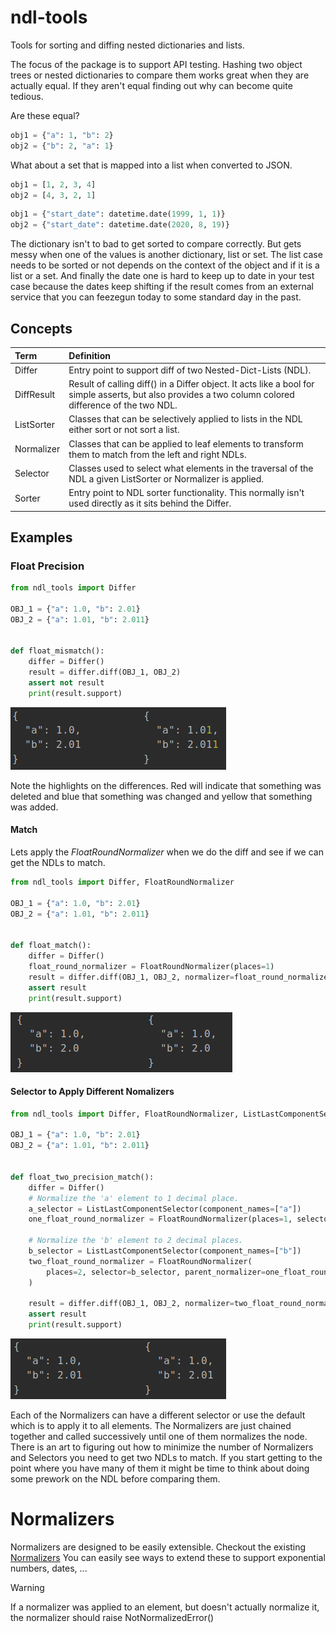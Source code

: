 # ndl-tools
Tools for sorting and diffing nested dictionaries and lists.  

The focus of the package is to support API testing.  Hashing two object trees or nested dictionaries to compare them works great when they are 
actually equal. If they aren't equal finding out why can become quite tedious.

Are these equal?
```python
obj1 = {"a": 1, "b": 2}
obj2 = {"b": 2, "a": 1}
```

What about a set that is mapped into a list when converted to JSON.
```python
obj1 = [1, 2, 3, 4]
obj2 = [4, 3, 2, 1]
```

```python
obj1 = {"start_date": datetime.date(1999, 1, 1)}
obj2 = {"start_date": datetime.date(2020, 8, 19)}
```

The dictionary isn't to bad to get sorted to compare correctly.  But gets messy when one 
of the values is another dictionary, list or set.  The list case needs to be sorted or not
depends on the context of the object and if it is a list or a set.  And finally the date one
is hard to keep up to date in your test case because the dates keep shifting if the result
comes from an external service that you can feezegun today to some standard day in the past.

## Concepts
| Term | Definition |
| :--- | :--- |
| Differ | Entry point to support diff of two Nested-Dict-Lists (NDL). |
| DiffResult | Result of calling diff() in a Differ object.   It acts like a bool for simple asserts, but also provides a two column colored difference of the two NDL. |
| ListSorter | Classes that can be selectively applied to lists in the NDL either sort or not sort a list. |
| Normalizer | Classes that can be applied to leaf elements to transform them to match from the left and right NDLs. |
| Selector | Classes used to select what elements in the traversal of the NDL a given ListSorter or Normalizer is applied. |
| Sorter | Entry point to NDL sorter functionality. This normally isn't used directly as it sits behind the Differ. |

## Examples
### Float Precision
```python
from ndl_tools import Differ

OBJ_1 = {"a": 1.0, "b": 2.01}
OBJ_2 = {"a": 1.01, "b": 2.011}


def float_mismatch():
    differ = Differ()
    result = differ.diff(OBJ_1, OBJ_2)
    assert not result
    print(result.support)
```
<img src="https://github.com/nathan5280/ndl-tools/blob/develop/images/float-precision-fail.png"/>

Note the highlights on the differences.  Red will indicate that something was deleted and blue that
something was changed and yellow that something was added.

#### Match
Lets apply the *FloatRoundNormalizer* when we do the diff and see if we can get the NDLs to match.

```python
from ndl_tools import Differ, FloatRoundNormalizer

OBJ_1 = {"a": 1.0, "b": 2.01}
OBJ_2 = {"a": 1.01, "b": 2.011}


def float_match():
    differ = Differ()
    float_round_normalizer = FloatRoundNormalizer(places=1)
    result = differ.diff(OBJ_1, OBJ_2, normalizer=float_round_normalizer)
    assert result
    print(result.support)
```

<img src="https://github.com/nathan5280/ndl-tools/blob/develop/images/float-precision-pass.png"/>


#### Selector to Apply Different Nomalizers
```python
from ndl_tools import Differ, FloatRoundNormalizer, ListLastComponentSelector

OBJ_1 = {"a": 1.0, "b": 2.01}
OBJ_2 = {"a": 1.01, "b": 2.011}


def float_two_precision_match():
    differ = Differ()
    # Normalize the 'a' element to 1 decimal place.
    a_selector = ListLastComponentSelector(component_names=["a"])
    one_float_round_normalizer = FloatRoundNormalizer(places=1, selector=a_selector)

    # Normalize the 'b' element to 2 decimal places.
    b_selector = ListLastComponentSelector(component_names=["b"])
    two_float_round_normalizer = FloatRoundNormalizer(
        places=2, selector=b_selector, parent_normalizer=one_float_round_normalizer
    )

    result = differ.diff(OBJ_1, OBJ_2, normalizer=two_float_round_normalizer)
    assert result
    print(result.support)
```

<img src="https://github.com/nathan5280/ndl-tools/blob/develop/images/float-two-precision-pass.png"/>

Each of the Normalizers can have a different selector or use the default which is to apply it to
all elements.  The Normalizers are just chained together and called successively until one of them
normalizes the node.  There is an art to figuring out how to minimize the number of Normalizers and
Selectors you need to get two NDLs to match.   If you start getting to the point where you have many
of them it might be time to think about doing some prework on the NDL before comparing them.

# Normalizers
Normalizers are designed to be easily extensible.  Checkout the existing [Normalizers](https://github.com/nathan5280/ndl-tools/blob/develop/src/ndl_tools/normalizer.py)
You can easily see ways to extend these to support exponential numbers, dates, ...

>[!WARNING]
>If a normalizer was applied to an element, but doesn't actually normalize it, the normalizer should raise NotNormalizedError()